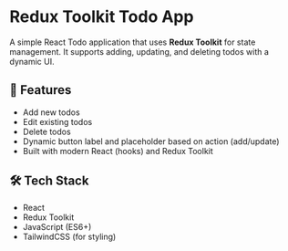 # Redux Toolkit Todo App

A simple React Todo application that uses **Redux Toolkit** for state management. It supports adding, updating, and deleting todos with a dynamic UI.

## 🚀 Features

- Add new todos
- Edit existing todos
- Delete todos
- Dynamic button label and placeholder based on action (add/update)
- Built with modern React (hooks) and Redux Toolkit

## 🛠️ Tech Stack

- React
- Redux Toolkit
- JavaScript (ES6+)
- TailwindCSS (for styling)